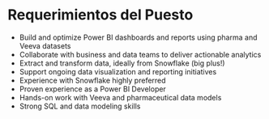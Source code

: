 # Requerimientos del Puesto

- Build and optimize Power BI dashboards and reports using pharma and Veeva datasets
- Collaborate with business and data teams to deliver actionable analytics
- Extract and transform data, ideally from Snowflake (big plus!)
- Support ongoing data visualization and reporting initiatives
- Experience with Snowflake highly preferred
- Proven experience as a Power BI Developer
- Hands-on work with Veeva and pharmaceutical data models
- Strong SQL and data modeling skills
